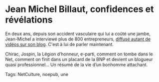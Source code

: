 # Jean Michel Billaut, confidences et révélations

En deux ans, depuis son accident vasculaire qui lui a coûté une jambe, Jean-Michel a interviewé plus de 800 entrepreneurs, [diffusé autant de vidéos sur son blog](http://billaut.typepad.com/). C'est à lui de parler maintenant.<span id="more-28858"></span>

Chirac, Jospin, la Légion d’honneur, e-parti, comment on tombe dans le Net, comment on finit dans un placard de la BNP et devient un blogueur quasi professionnel… Un résumé de la vie d’un bonhomme attachant.

Tags: NetCulture, noepub, une